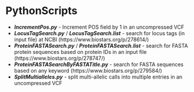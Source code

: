 # PythonScripts

<ul>
  <li><b><i>IncrementPos.py</i></b> - Increment POS field by 1 in an uncompressed VCF</li>
  <li><b><i>LocusTagSearch.py</i></b> / <b><i>LocusTagSearch.list</i></b> - search for locus tags (in input file) at NCBI (https://www.biostars.org/p/278614/)</li>
  <li><b><i>ProteinFASTASearch.py</i></b> / <b><i>ProteinFASTASearch.list</i></b> - search for FASTA protein sequences based on protein IDs in an input file (https://www.biostars.org/p/278747/)</li>
  <li><b><i>ProteinFASTASearchByFASTATitle.py</i></b> - search for FASTA sequences based on any keyword (https://www.biostars.org/p/279584/)</li>
  <li><b><i>SplitMultialleles.py</i></b> - split multi-allelic calls into multiple entries in an uncompressed VCF</li>
</ul>
